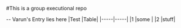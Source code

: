 #This is a group executional repo

--
Varun's Entry lies here 
|Test |Table|
|-----|-----|
|1    |some |
|2    |stuff|
